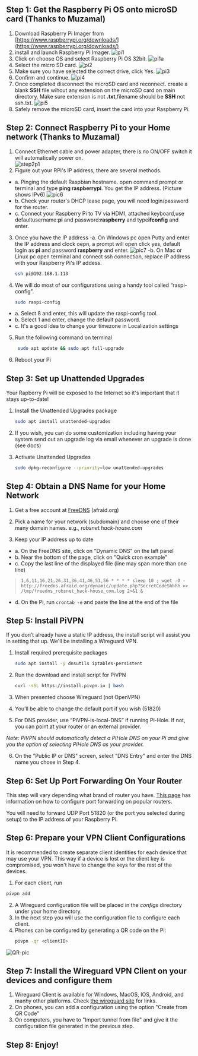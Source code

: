 ## Step 1: Get the Raspberry Pi OS onto microSD card (Thanks to Muzamal)

1. Download Raspberry Pi Imager from [https://www.raspberrypi.org/downloads/](https://www.raspberrypi.org/downloads/)
2. install and launch Raspberry Pi Imager. 
    ![pi1](https://raw.githubusercontent.com/A3XX/dns_at_home/master/img/1.PNG)
3. Click on choose OS and select Raspberry Pi OS 32bit.
    ![pi1a](https://raw.githubusercontent.com/A3XX/dns_at_home/master/img/1a.png)
4. Select the micro SD card.
    ![pi2](https://raw.githubusercontent.com/A3XX/dns_at_home/master/img/2.PNG)
5. Make sure you have selected the correct drive, click Yes.
    ![pi3](https://raw.githubusercontent.com/A3XX/dns_at_home/master/img/3.PNG)
6. Confirm and continue. 
    ![pi4](https://raw.githubusercontent.com/A3XX/dns_at_home/master/img/4.PNG)
7. Once completed disconnect the microSD card and reconnect. create a blank **SSH** file wihout any extension on the microSD card on main directory. Make sure extension is not **.txt**,filename should be **SSH** not ssh.txt.
    ![pi5](https://raw.githubusercontent.com/A3XX/dns_at_home/master/img/5.PNG)
8. Safely remove the microSD card, insert the card into your Raspberry Pi. 

## Step 2: Connect Raspberry Pi to your Home network (Thanks to Muzamal)
1. Connect Ethernet cable and power adapter, there is no ON/OFF switch it will automatically power on.  
    ![step2p1](https://projects-static.raspberrypi.org/projects/raspberry-pi-getting-started/0e07cfe2a142a41e6c97611e94057de6dddde935/en/images/pi-plug-in.gif)
2. Figure out your RPi's IP address, there are several methods.
  - a. Pinging the default Raspbian hostname. open command prompt or terminal and type **ping raspberrypi**. You get the IP address. (Picture shows IPv6)
      ![pic6](https://raw.githubusercontent.com/A3XX/dns_at_home/master/img/6.PNG)
  - b. Check your router's DHCP lease page, you will need login/password for the router. 
  - c. Connect your Raspberry Pi to TV via HDMI, attached keyboard,use defaultusername:**pi** and password:**raspberry** and type**ifconfig** and enter.
3. Once you have the IP address 
  -a. On Windows pc open Putty and enter the IP address and clock oepn, a prompt will open click yes, default login as **pi** and  password **raspberry** and enter.
      ![pic7](https://raw.githubusercontent.com/A3XX/dns_at_home/master/img/7.PNG)
  -b. On Mac or Linux pc open terminal and connect ssh connection, replace IP address with your Raspberry Pi's IP addess.
     ```bash
     ssh pi@192.168.1.113
     ```
4. We will do most of our configurations using a handy tool called “raspi-config”.
    ```bash
    sudo raspi-config
    ```
 - a. Select 8 and enter, this will update the raspi-config tool. 
 - b. Select 1 and enter, change the default password. 
 - c. It's a good idea to change your timezone in Localization settings
 
5. Run the following command on terminal
    ```bash 
     sudo apt update && sudo apt full-upgrade
    ```
6. Reboot your Pi

## Step 3: Set up Unattended Upgrades
Your Rapberry Pi will be exposed to the Internet so it's important that it stays up-to-date!

1. Install the Unattended Upgrades package
    ```bash
    sudo apt install unattended-upgrades
    ```

2. If you wish, you can do some customization including having your system send out an upgrade log via email whenever an upgrade is done (see docs)

3. Activate Unattended Upgrades
    ```bash
    sudo dpkg-reconfigure --priority=low unattended-upgrades
    ```
    
## Step 4: Obtain a DNS Name for your Home Network
1. Get a free account at [FreeDNS](https://freedns.afraid.org/) (afraid.org)

2. Pick a name for your network (subdomain) and choose one of their many domain names. e.g., _robsnet.hack-house.com_

3. Keep your IP address up to date
- a. On the FreeDNS site, click on "Dynamic DNS" on the laft panel
- b. Near the bottom of the page, click on "Quick cron example"
- c. Copy the last line of the displayed file (line may span more than one line)

>`1,6,11,16,21,26,31,36,41,46,51,56 * * * * sleep 10 ; wget -O - http://freedns.afraid.org/dynamic/update.php?SecretCodeShhhh >> /tmp/freedns_robsnet_hack-house_com.log 2>&1 &`

- d. On the Pi, run `crontab -e` and paste the line at the end of the file

## Step 5: Install PiVPN
If you don’t already have a static IP address, the install script will assist you in setting that up. We'll be installing a Wireguard VPN.
1. Install required prerequisite packages
   ```bash
   sudo apt install -y dnsutils iptables-persistent
   ```
2. Run the download and install script for PiVPN
   ```bash
   curl -sSL https://install.pivpn.io | bash
   ```
3. When presented choose Wireguard (not OpenVPN)

4. You’ll be able to change the default port if you wish (51820)

5. For DNS provider, use “PiVPN-is-local-DNS” if running Pi-Hole. If not, you can point at your router or an external provider.

_Note: PiVPN should automatically detect a PiHole DNS on your Pi and give you the option of selecting PiHole DNS as your provider._

6. On the "Public IP or DNS" screen, select "DNS Entry" and enter the DNS name you chose in Step 4.

## Step 6: Set Up Port Forwarding On Your Router
This step will vary depending what brand of router you have. [This page](https://www.noip.com/support/knowledgebase/general-port-forwarding-guide/)
has information on how to configure port forwarding on popular routers.

You will need to forward UDP Port 51820 (or the port you selected during setup) to the IP address of your Raspberry Pi.

## Step 6: Prepare your VPN Client Configurations
It is recommended to create separate client identities for each device that may use your VPN. This way if a device is lost or the client key is compromised, you won't have  to change the keys for the rest of the devices.
1.   For each client, run
   ```bash
   pivpn add
   ```
2. A Wireguard configuration file will be placed in the _configs_ directory under your home directory.
3. In the next step you will use the configuration file to configure each client.
4. Phones can be configured by generating a QR code on the Pi:
    ```bash
    pivpn -qr <clientID>
    ```
![QR-pic](https://github.com/cranrob/home_vpn/raw/main/IMG/vpn-qr.jpg)

## Step 7: Install the Wireguard VPN Client on your devices and configure them
1. Wireguard Client is available for Windows, MacOS, IOS, Android, and manhy other platforms.
Check [the wireguard site](https://wireguard.com/install) for links.
2. On phones, you can add a configuration using the option "Create from QR Code"
3. On computers, you have to "Import tunnel from file" and give it the configuration file generated  in the previous step.

## Step 8: Enjoy!